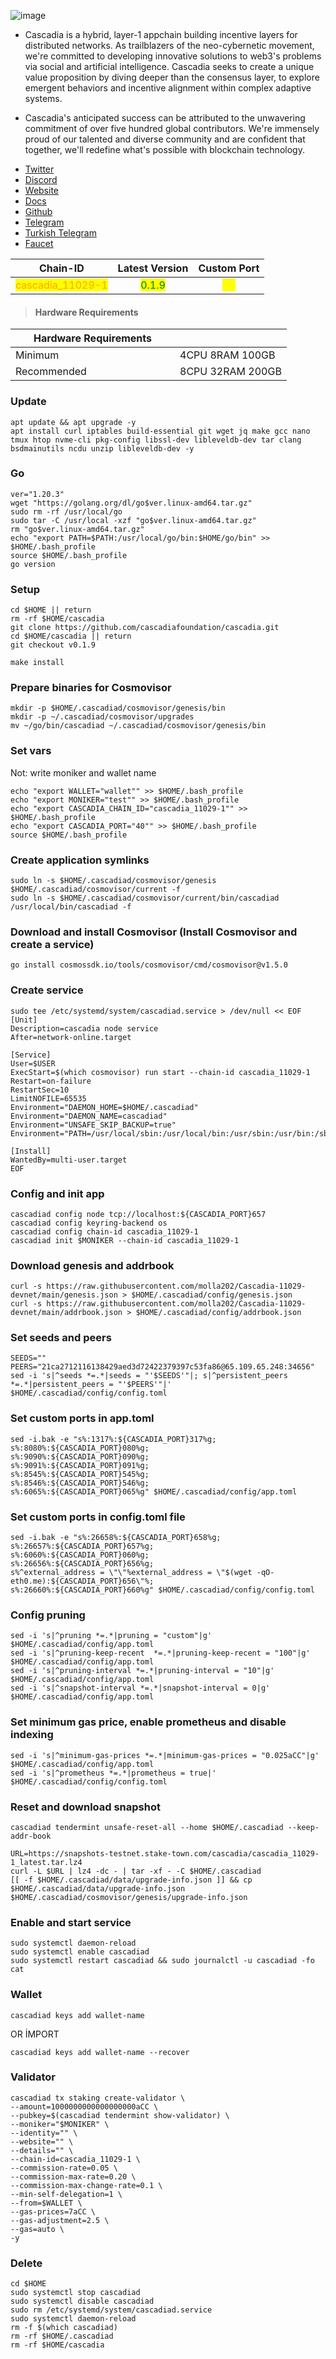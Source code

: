![image](https://github.com/molla202/Cascadia/assets/91562185/ad3e3dfe-b3dd-46a2-a49f-49a2409d603b)

- Cascadia is a hybrid, layer-1 appchain building incentive layers for distributed networks. As trailblazers of the neo-cybernetic movement, we're committed to developing innovative solutions to web3's problems via social and artificial intelligence. Cascadia seeks to create a unique value proposition by diving deeper than the consensus layer, to explore emergent behaviors and incentive alignment within complex adaptive systems.



- Cascadia's anticipated success can be attributed to the unwavering commitment of over five hundred global contributors. We're immensely proud of our talented and diverse community and are confident that together, we'll redefine what's possible with blockchain technology.

 * [Twitter](https://twitter.com/CascadiaSystems) 
 * [Discord](https://discord.gg/cascadia)
 * [Website](https://www.cascadia.foundation/)
 * [Docs](https://cascadia.gitbook.io/gitbook/)
 * [Github](https://github.com/CascadiaFoundation)
 * [Telegram](https://t.me/+Tf6pQQSA7IkxNmU5)
 * [Turkish Telegram](https://t.me/CascadiaTR)
 * [Faucet](https://www.cascadia.foundation/faucet)

<table data-full-width="false"><thead><tr><th align="center">Chain-ID</th><th align="center">Latest Version</th><th align="center">Custom Port</th></tr></thead><tbody><tr><td align="center"><mark style="color:orange;">cascadia_11029-1</mark></td><td align="center"><mark style="color:green;">0.1.9</mark></td><td align="center"><mark style="color:yellow;">40</mark></td></tr></tbody></table>

> #### Hardware Requirements

<table data-header-hidden data-full-width="false"><thead><tr><th width="247">Hardware Requirements</th><th></th></tr></thead><tbody><tr><td>Minimum</td><td>4CPU 8RAM 100GB</td></tr><tr><td>Recommended</td><td>8CPU 32RAM 200GB</td></tr></tbody></table>

### Update
```
apt update && apt upgrade -y
apt install curl iptables build-essential git wget jq make gcc nano tmux htop nvme-cli pkg-config libssl-dev libleveldb-dev tar clang bsdmainutils ncdu unzip libleveldb-dev -y
```
### Go
```
ver="1.20.3"
wget "https://golang.org/dl/go$ver.linux-amd64.tar.gz"
sudo rm -rf /usr/local/go
sudo tar -C /usr/local -xzf "go$ver.linux-amd64.tar.gz"
rm "go$ver.linux-amd64.tar.gz"
echo "export PATH=$PATH:/usr/local/go/bin:$HOME/go/bin" >> $HOME/.bash_profile
source $HOME/.bash_profile
go version
```
### Setup
```
cd $HOME || return
rm -rf $HOME/cascadia
git clone https://github.com/cascadiafoundation/cascadia.git
cd $HOME/cascadia || return
git checkout v0.1.9

make install
```

### Prepare binaries for Cosmovisor
```
mkdir -p $HOME/.cascadiad/cosmovisor/genesis/bin
mkdir -p ~/.cascadiad/cosmovisor/upgrades
mv ~/go/bin/cascadiad ~/.cascadiad/cosmovisor/genesis/bin
```
### Set vars
Not: write moniker and wallet name
```
echo "export WALLET="wallet"" >> $HOME/.bash_profile
echo "export MONIKER="test"" >> $HOME/.bash_profile
echo "export CASCADIA_CHAIN_ID="cascadia_11029-1"" >> $HOME/.bash_profile
echo "export CASCADIA_PORT="40"" >> $HOME/.bash_profile
source $HOME/.bash_profile
```
### Create application symlinks
```
sudo ln -s $HOME/.cascadiad/cosmovisor/genesis $HOME/.cascadiad/cosmovisor/current -f
sudo ln -s $HOME/.cascadiad/cosmovisor/current/bin/cascadiad /usr/local/bin/cascadiad -f
```

### Download and install Cosmovisor (Install Cosmovisor and create a service)
```
go install cosmossdk.io/tools/cosmovisor/cmd/cosmovisor@v1.5.0
```
### Create service
```
sudo tee /etc/systemd/system/cascadiad.service > /dev/null << EOF
[Unit]
Description=cascadia node service
After=network-online.target

[Service]
User=$USER
ExecStart=$(which cosmovisor) run start --chain-id cascadia_11029-1
Restart=on-failure
RestartSec=10
LimitNOFILE=65535
Environment="DAEMON_HOME=$HOME/.cascadiad"
Environment="DAEMON_NAME=cascadiad"
Environment="UNSAFE_SKIP_BACKUP=true"
Environment="PATH=/usr/local/sbin:/usr/local/bin:/usr/sbin:/usr/bin:/sbin:/bin:/usr/games:/usr/local/games:/snap/bin:$HOME/.cascadiad/cosmovisor/current/bin"

[Install]
WantedBy=multi-user.target
EOF
```

### Config and init app
```
cascadiad config node tcp://localhost:${CASCADIA_PORT}657
cascadiad config keyring-backend os
cascadiad config chain-id cascadia_11029-1
cascadiad init $MONIKER --chain-id cascadia_11029-1
```
### Download genesis and addrbook
```
curl -s https://raw.githubusercontent.com/molla202/Cascadia-11029-devnet/main/genesis.json > $HOME/.cascadiad/config/genesis.json
curl -s https://raw.githubusercontent.com/molla202/Cascadia-11029-devnet/main/addrbook.json > $HOME/.cascadiad/config/addrbook.json
```
### Set seeds and peers
```
SEEDS=""
PEERS="21ca2712116138429aed3d72422379397c53fa86@65.109.65.248:34656"
sed -i 's|^seeds *=.*|seeds = "'$SEEDS'"|; s|^persistent_peers *=.*|persistent_peers = "'$PEERS'"|' $HOME/.cascadiad/config/config.toml
```
### Set custom ports in app.toml
```
sed -i.bak -e "s%:1317%:${CASCADIA_PORT}317%g;
s%:8080%:${CASCADIA_PORT}080%g;
s%:9090%:${CASCADIA_PORT}090%g;
s%:9091%:${CASCADIA_PORT}091%g;
s%:8545%:${CASCADIA_PORT}545%g;
s%:8546%:${CASCADIA_PORT}546%g;
s%:6065%:${CASCADIA_PORT}065%g" $HOME/.cascadiad/config/app.toml
```
### Set custom ports in config.toml file
```
sed -i.bak -e "s%:26658%:${CASCADIA_PORT}658%g;
s%:26657%:${CASCADIA_PORT}657%g;
s%:6060%:${CASCADIA_PORT}060%g;
s%:26656%:${CASCADIA_PORT}656%g;
s%^external_address = \"\"%external_address = \"$(wget -qO- eth0.me):${CASCADIA_PORT}656\"%;
s%:26660%:${CASCADIA_PORT}660%g" $HOME/.cascadiad/config/config.toml
```
### Config pruning
```
sed -i 's|^pruning *=.*|pruning = "custom"|g' $HOME/.cascadiad/config/app.toml
sed -i 's|^pruning-keep-recent  *=.*|pruning-keep-recent = "100"|g' $HOME/.cascadiad/config/app.toml
sed -i 's|^pruning-interval *=.*|pruning-interval = "10"|g' $HOME/.cascadiad/config/app.toml
sed -i 's|^snapshot-interval *=.*|snapshot-interval = 0|g' $HOME/.cascadiad/config/app.toml
```
### Set minimum gas price, enable prometheus and disable indexing
```
sed -i 's|^minimum-gas-prices *=.*|minimum-gas-prices = "0.025aCC"|g' $HOME/.cascadiad/config/app.toml
sed -i 's|^prometheus *=.*|prometheus = true|' $HOME/.cascadiad/config/config.toml
```
### Reset and download snapshot
```
cascadiad tendermint unsafe-reset-all --home $HOME/.cascadiad --keep-addr-book

URL=https://snapshots-testnet.stake-town.com/cascadia/cascadia_11029-1_latest.tar.lz4
curl -L $URL | lz4 -dc - | tar -xf - -C $HOME/.cascadiad
[[ -f $HOME/.cascadiad/data/upgrade-info.json ]] && cp $HOME/.cascadiad/data/upgrade-info.json $HOME/.cascadiad/cosmovisor/genesis/upgrade-info.json
```
### Enable and start service
```
sudo systemctl daemon-reload
sudo systemctl enable cascadiad
sudo systemctl restart cascadiad && sudo journalctl -u cascadiad -fo cat
```
### Wallet
```
cascadiad keys add wallet-name
```
OR İMPORT
```
cascadiad keys add wallet-name --recover
```
### Validator
```
cascadiad tx staking create-validator \
--amount=1000000000000000000aCC \
--pubkey=$(cascadiad tendermint show-validator) \
--moniker="$MONIKER" \
--identity="" \
--website="" \
--details="" \
--chain-id=cascadia_11029-1 \
--commission-rate=0.05 \
--commission-max-rate=0.20 \
--commission-max-change-rate=0.1 \
--min-self-delegation=1 \
--from=$WALLET \
--gas-prices=7aCC \
--gas-adjustment=2.5 \
--gas=auto \
-y
```
### Delete
```
cd $HOME
sudo systemctl stop cascadiad
sudo systemctl disable cascadiad
sudo rm /etc/systemd/system/cascadiad.service
sudo systemctl daemon-reload
rm -f $(which cascadiad)
rm -rf $HOME/.cascadiad
rm -rf $HOME/cascadia
```
